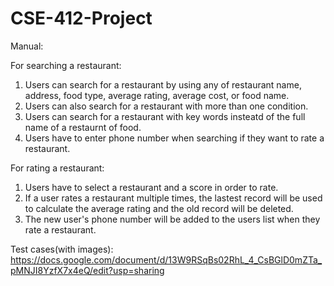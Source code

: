 # CSE-412-Project
Manual:

For searching a restaurant:
1. Users can search for a restaurant by using any of restaurant name, address, food type, average rating, average cost, or food name.
2. Users can also search for a restaurant with more than one condition.
3. Users can search for a restaurant with key words insteatd of the full name of a restaurnt of food.
4. Users have to enter phone number when searching if they want to rate a restaurant.

For rating a restaurant:
1. Users have to select a restaurant and a score in order to rate.
2. If a user rates a restaurant multiple times, the lastest record will be used to calculate the average rating and the old record will be deleted.
3. The new user's phone number will be added to the users list when they rate a restaurant.

Test cases(with images):
https://docs.google.com/document/d/13W9RSqBs02RhL_4_CsBGlD0mZTa_pMNJI8YzfX7x4eQ/edit?usp=sharing
